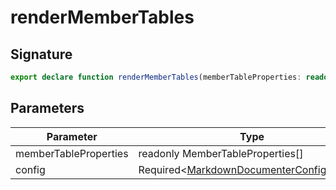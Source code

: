 
# renderMemberTables

## Signature

```typescript
export declare function renderMemberTables(memberTableProperties: readonly MemberTableProperties[], config: Required<MarkdownDocumenterConfiguration>): DocSection | undefined;
```

## Parameters

|  Parameter | Type | Description |
|  --- | --- | --- |
|  memberTableProperties | readonly MemberTableProperties\[\] |  |
|  config | Required&lt;[MarkdownDocumenterConfiguration](docs/api-markdown-documenter/markdowndocumenterconfiguration-interface)<!-- -->&gt; |  |

